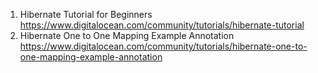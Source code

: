 1. Hibernate Tutorial for Beginners 
https://www.digitalocean.com/community/tutorials/hibernate-tutorial
2. Hibernate One to One Mapping Example Annotation
https://www.digitalocean.com/community/tutorials/hibernate-one-to-one-mapping-example-annotation
